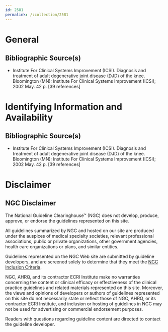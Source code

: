 ```yaml
---
id: 2581
permalink: /:collection/2581
---
```


# General

## Bibliographic Source(s)

- Institute For Clinical Systems Improvement (ICSI). Diagnosis and treatment of adult degenerative joint disease (DJD) of the knee. Bloomington (MN): Institute For Clinical Systems Improvement (ICSI); 2002 May. 42 p. [39 references]

# Identifying Information and Availability

## Bibliographic Source(s)

- Institute For Clinical Systems Improvement (ICSI). Diagnosis and treatment of adult degenerative joint disease (DJD) of the knee. Bloomington (MN): Institute For Clinical Systems Improvement (ICSI); 2002 May. 42 p. [39 references]

# Disclaimer

## NGC Disclaimer

The National Guideline Clearinghouse™ (NGC) does not develop, produce, approve, or endorse the guidelines represented on this site.

All guidelines summarized by NGC and hosted on our site are produced under the auspices of medical specialty societies, relevant professional associations, public or private organizations, other government agencies, health care organizations or plans, and similar entities.

Guidelines represented on the NGC Web site are submitted by guideline developers, and are screened solely to determine that they meet the [NGC Inclusion Criteria](/help-and-about/summaries/inclusion-criteria).

NGC, AHRQ, and its contractor ECRI Institute make no warranties concerning the content or clinical efficacy or effectiveness of the clinical practice guidelines and related materials represented on this site. Moreover, the views and opinions of developers or authors of guidelines represented on this site do not necessarily state or reflect those of NGC, AHRQ, or its contractor ECRI Institute, and inclusion or hosting of guidelines in NGC may not be used for advertising or commercial endorsement purposes.

Readers with questions regarding guideline content are directed to contact the guideline developer.

